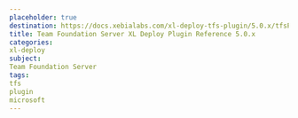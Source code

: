 ```yaml
---
placeholder: true
destination: https://docs.xebialabs.com/xl-deploy-tfs-plugin/5.0.x/tfsPluginManual.html
title: Team Foundation Server XL Deploy Plugin Reference 5.0.x
categories: 
xl-deploy
subject:
Team Foundation Server
tags:
tfs
plugin
microsoft
---
```


